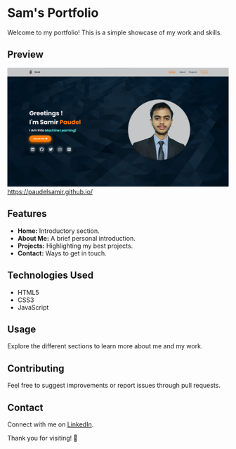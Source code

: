 # Sam's Portfolio

Welcome to my portfolio! This is a simple showcase of my work and skills.

## Preview
![Portfolio Preview](assets/pcpreview.png)
https://paudelsamir.github.io/

## Features
- **Home:** Introductory section.
- **About Me:** A brief personal introduction.
- **Projects:** Highlighting my best projects.
- **Contact:** Ways to get in touch.

## Technologies Used
- HTML5
- CSS3
- JavaScript

## Usage
Explore the different sections to learn more about me and my work.

## Contributing
Feel free to suggest improvements or report issues through pull requests.

## Contact
Connect with me on  [LinkedIn](https://www.linkedin.com/in/sampdl).

Thank you for visiting! 🚀

